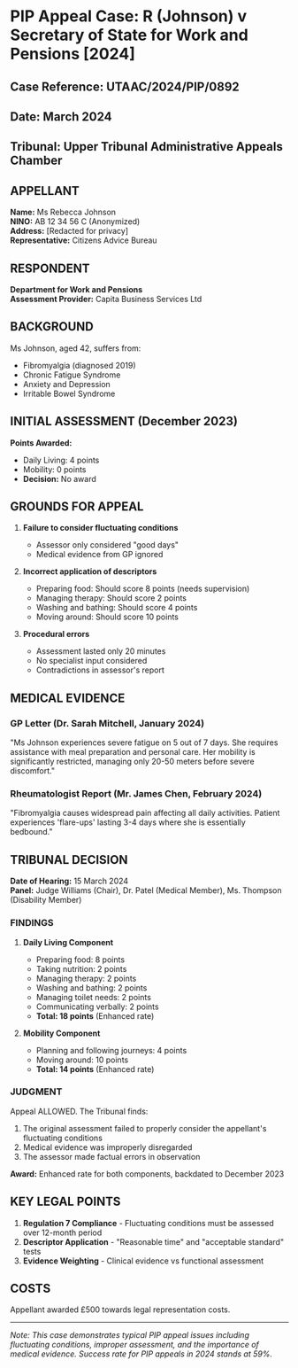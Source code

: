 # PIP Appeal Case: R (Johnson) v Secretary of State for Work and Pensions [2024]

## Case Reference: UTAAC/2024/PIP/0892
## Date: March 2024
## Tribunal: Upper Tribunal Administrative Appeals Chamber

## APPELLANT
**Name:** Ms Rebecca Johnson  
**NINO:** AB 12 34 56 C (Anonymized)  
**Address:** [Redacted for privacy]  
**Representative:** Citizens Advice Bureau

## RESPONDENT
**Department for Work and Pensions**  
**Assessment Provider:** Capita Business Services Ltd

## BACKGROUND

Ms Johnson, aged 42, suffers from:
- Fibromyalgia (diagnosed 2019)
- Chronic Fatigue Syndrome
- Anxiety and Depression
- Irritable Bowel Syndrome

## INITIAL ASSESSMENT (December 2023)

**Points Awarded:**
- Daily Living: 4 points
- Mobility: 0 points
- **Decision:** No award

## GROUNDS FOR APPEAL

1. **Failure to consider fluctuating conditions**
   - Assessor only considered "good days"
   - Medical evidence from GP ignored

2. **Incorrect application of descriptors**
   - Preparing food: Should score 8 points (needs supervision)
   - Managing therapy: Should score 2 points
   - Washing and bathing: Should score 4 points
   - Moving around: Should score 10 points

3. **Procedural errors**
   - Assessment lasted only 20 minutes
   - No specialist input considered
   - Contradictions in assessor's report

## MEDICAL EVIDENCE

### GP Letter (Dr. Sarah Mitchell, January 2024)
"Ms Johnson experiences severe fatigue on 5 out of 7 days. She requires assistance with meal preparation and personal care. Her mobility is significantly restricted, managing only 20-50 meters before severe discomfort."

### Rheumatologist Report (Mr. James Chen, February 2024)
"Fibromyalgia causes widespread pain affecting all daily activities. Patient experiences 'flare-ups' lasting 3-4 days where she is essentially bedbound."

## TRIBUNAL DECISION

**Date of Hearing:** 15 March 2024  
**Panel:** Judge Williams (Chair), Dr. Patel (Medical Member), Ms. Thompson (Disability Member)

### FINDINGS

1. **Daily Living Component**
   - Preparing food: 8 points
   - Taking nutrition: 2 points  
   - Managing therapy: 2 points
   - Washing and bathing: 2 points
   - Managing toilet needs: 2 points
   - Communicating verbally: 2 points
   - **Total: 18 points** (Enhanced rate)

2. **Mobility Component**
   - Planning and following journeys: 4 points
   - Moving around: 10 points
   - **Total: 14 points** (Enhanced rate)

### JUDGMENT

Appeal ALLOWED. The Tribunal finds:

1. The original assessment failed to properly consider the appellant's fluctuating conditions
2. Medical evidence was improperly disregarded
3. The assessor made factual errors in observation

**Award:** Enhanced rate for both components, backdated to December 2023

## KEY LEGAL POINTS

1. **Regulation 7 Compliance** - Fluctuating conditions must be assessed over 12-month period
2. **Descriptor Application** - "Reasonable time" and "acceptable standard" tests
3. **Evidence Weighting** - Clinical evidence vs functional assessment

## COSTS

Appellant awarded £500 towards legal representation costs.

---

*Note: This case demonstrates typical PIP appeal issues including fluctuating conditions, improper assessment, and the importance of medical evidence. Success rate for PIP appeals in 2024 stands at 59%.*